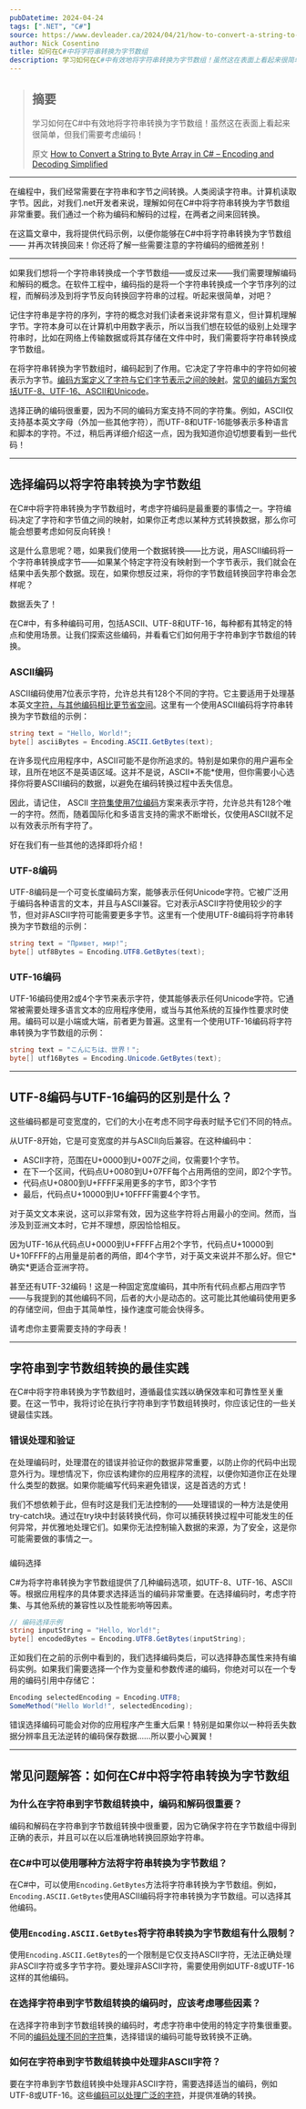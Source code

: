 ```yaml
---
pubDatetime: 2024-04-24
tags: [".NET", "C#"]
source: https://www.devleader.ca/2024/04/21/how-to-convert-a-string-to-byte-array-in-c-encoding-and-decoding-simplified/
author: Nick Cosentino
title: 如何在C#中将字符串转换为字节数组
description: 学习如何在C#中有效地将字符串转换为字节数组！虽然这在表面上看起来很简单，但我们需要考虑编码！
---
```


> ## 摘要
>
> 学习如何在C#中有效地将字符串转换为字节数组！虽然这在表面上看起来很简单，但我们需要考虑编码！
>
> 原文 [How to Convert a String to Byte Array in C# – Encoding and Decoding Simplified](https://www.devleader.ca/2024/04/21/how-to-convert-a-string-to-byte-array-in-c-encoding-and-decoding-simplified/)

---

在编程中，我们经常需要在字符串和字节之间转换。人类阅读字符串。计算机读取字节。因此，对我们.net开发者来说，理解如何在C#中将字符串转换为字节数组非常重要。我们通过一个称为编码和解码的过程，在两者之间来回转换。

在这篇文章中，我将提供代码示例，以便你能够在C#中将字符串转换为字节数组 —— 并再次转换回来！你还将了解一些需要注意的字符编码的细微差别！

---

如果我们想将一个字符串转换成一个字节数组——或反过来——我们需要理解编码和解码的概念。在软件工程中，编码指的是将一个字符串转换成一个字节序列的过程，而解码涉及到将字节反向转换回字符串的过程。听起来很简单，对吧？

记住字符串是字符的序列，字符的概念对我们读者来说非常有意义，但计算机理解字节。字符本身可以在计算机中用数字表示，所以当我们想在较低的级别上处理字符串时，比如在网络上传输数据或将其存储在文件中时，我们需要将字符串转换成字节数组。

在将字符串转换为字节数组时，编码起到了作用。它决定了字符串中的字符如何被表示为字节。[编码方案定义了字符与它们字节表示之间的映射](https://www.devleader.ca/2023/09/19/ascii-vs-utf8-how-to-navigate-character-encoding/)。[常见的编码方案包括UTF-8、UTF-16、ASCII和Unicode](https://www.devleader.ca/2023/09/19/ascii-vs-utf8-how-to-navigate-character-encoding/ "ASCII vs UTF8 – 如何导航字符编码")。

选择正确的编码很重要，因为不同的编码方案支持不同的字符集。例如，ASCII仅支持基本英文字母（外加一些其他字符），而UTF-8和UTF-16能够表示多种语言和脚本的字符。不过，稍后再详细介绍这一点，因为我知道你迫切想要看到一些代码！

---

## 选择编码以将字符串转换为字节数组

在C#中将字符串转换为字节数组时，考虑字符编码是最重要的事情之一。字符编码决定了字符和字节值之间的映射，如果你正考虑以某种方式转换数据，那么你可能会想要考虑如何反向转换！

这是什么意思呢？嗯，如果我们使用一个数据转换——比方说，用ASCII编码将一个字符串转换成字节——如果某个特定字符没有映射到一个字节表示，我们就会在结果中丢失那个数据。现在，如果你想反过来，将你的字节数组转换回字符串会怎样呢？

数据丢失了！

在C#中，有多种编码可用，包括ASCII、UTF-8和UTF-16，每种都有其特定的特点和使用场景。让我们探索这些编码，并看看它们如何用于字符串到字节数组的转换。

### ASCII编码

ASCII编码使用7位表示字符，允许总共有128个不同的字符。它主要适用于处理基本英文[字符，与其他编码相比更节省空间](https://www.devleader.ca/2023/09/19/ascii-vs-utf8-how-to-navigate-character-encoding/)。这里有一个使用ASCII编码将字符串转换为字节数组的示例：

```csharp
string text = "Hello, World!";
byte[] asciiBytes = Encoding.ASCII.GetBytes(text);
```

在许多现代应用程序中，ASCII可能不是你所追求的。特别是如果你的用户遍布全球，且所在地区不是英语区域。这并不是说，ASCII\*不能\*使用，但你需要小心选择你将要ASCII编码的数据，以避免在编码转换过程中丢失信息。

因此，请记住， ASCII [字符集使用7位编码](https://www.devleader.ca/2023/09/19/ascii-vs-utf8-how-to-navigate-character-encoding/)方案来表示字符，允许总共有128个唯一的字符。然而，随着国际化和多语言支持的需求不断增长，仅使用ASCII就不足以有效表示所有字符了。

好在我们有一些其他的选择即将介绍！

### UTF-8编码

UTF-8编码是一个可变长度编码方案，能够表示任何Unicode字符。它被广泛用于编码各种语言的文本，并且与ASCII兼容。它对表示ASCII字符使用较少的字节，但对非ASCII字符可能需要更多字节。这里有一个使用UTF-8编码将字符串转换为字节数组的示例：

```csharp
string text = "Привет, мир!";
byte[] utf8Bytes = Encoding.UTF8.GetBytes(text);
```

### UTF-16编码

UTF-16编码使用2或4个字节来表示字符，使其能够表示任何Unicode字符。它通常被需要处理多语言文本的应用程序使用，或当与其他系统的互操作性要求时使用。编码可以是小端或大端，前者更为普遍。这里有一个使用UTF-16编码将字符串转换为字节数组的示例：

```csharp
string text = "こんにちは、世界！";
byte[] utf16Bytes = Encoding.Unicode.GetBytes(text);
```

---

## UTF-8编码与UTF-16编码的区别是什么？

这些编码都是可变宽度的，它们的大小在考虑不同字母表时赋予它们不同的特点。

从UTF-8开始，它是可变宽度的并与ASCII向后兼容。在这种编码中：

- ASCII字符，范围在U+0000到U+007F之间，仅需要1个字节。
- 在下一个区间，代码点U+0080到U+07FF每个占用两倍的空间，即2个字节。
- 代码点U+0800到U+FFFF采用更多的字节，即3个字节
- 最后，代码点U+10000到U+10FFFF需要4个字节。

对于英文文本来说，这可以非常有效，因为这些字符将占用最小的空间。然而，当涉及到亚洲文本时，它并不理想，原因恰恰相反。

因为UTF-16从代码点U+0000到U+FFFF占用2个字节，代码点U+10000到U+10FFFF的占用量是前者的两倍，即4个字节，对于英文来说并不那么好。但它\*确实\*更适合亚洲字符。

甚至还有UTF-32编码！这是一种固定宽度编码，其中所有代码点都占用四字节——与我提到的其他编码不同，后者的大小是动态的。这可能比其他编码使用更多的存储空间，但由于其简单性，操作速度可能会快得多。

请考虑你主要需要支持的字母表！

---

## 字符串到字节数组转换的最佳实践

在C#中将字符串转换为字节数组时，遵循最佳实践以确保效率和可靠性至关重要。在这一节中，我将讨论在执行字符串到字节数组转换时，你应该记住的一些关键最佳实践。

### 错误处理和验证

在处理编码时，处理潜在的错误并验证你的数据非常重要，以防止你的代码中出现意外行为。理想情况下，你应该构建你的应用程序的流程，以便你知道你正在处理什么类型的数据。如果你能编写代码来避免错误，这是首选的方式！

我们不想依赖于此，但有时这是我们无法控制的——处理错误的一种方法是使用try-catch块。通过在try块中封装转换代码，你可以捕获转换过程中可能发生的任何异常，并优雅地处理它们。如果你无法控制输入数据的来源，为了安全，这是你可能需要做的事情之一。

###

编码选择

C#为将字符串转换为字节数组提供了几种编码选项，如UTF-8、UTF-16、ASCII等。根据应用程序的具体要求选择适当的编码非常重要。在选择编码时，考虑字符集、与其他系统的兼容性以及性能影响等因素。

```csharp
// 编码选择示例
string inputString = "Hello, World!";
byte[] encodedBytes = Encoding.UTF8.GetBytes(inputString);
```

正如我们在之前的示例中看到的，我们选择编码类后，可以选择静态属性来持有编码实例。如果我们需要选择一个作为变量和参数传递的编码，你绝对可以在一个专用的编码引用中存储它：

```csharp
Encoding selectedEncoding = Encoding.UTF8;
SomeMethod("Hello World!", selectedEncoding);
```

错误选择编码可能会对你的应用程序产生重大后果！特别是如果你以一种将丢失数据分辨率且无法逆转的编码保存数据……所以要小心翼翼！

---

## 常见问题解答：如何在C#中将字符串转换为字节数组

### 为什么在字符串到字节数组转换中，编码和解码很重要？

编码和解码在字符串到字节数组转换中很重要，因为它确保字符在字节数组中得到正确的表示，并且可以在以后准确地转换回原始字符串。

### 在C#中可以使用哪种方法将字符串转换为字节数组？

在C#中，可以使用`Encoding.GetBytes`方法将字符串转换为字节数组。例如，`Encoding.ASCII.GetBytes`使用ASCII编码将字符串转换为字节数组。可以选择其他编码。

### 使用`Encoding.ASCII.GetBytes`将字符串转换为字节数组有什么限制？

使用`Encoding.ASCII.GetBytes`的一个限制是它仅支持ASCII字符，无法正确处理非ASCII字符或多字节字符。要处理非ASCII字符，需要使用例如UTF-8或UTF-16这样的其他编码。

### 在选择字符串到字节数组转换的编码时，应该考虑哪些因素？

在选择字符串到字节数组转换的编码时，考虑字符串中使用的特定字符集很重要。不同的[编码处理不同的字符](https://www.devleader.ca/2023/09/19/ascii-vs-utf8-how-to-navigate-character-encoding/)集，选择错误的编码可能导致转换不正确。

### 如何在字符串到字节数组转换中处理非ASCII字符？

要在字符串到字节数组转换中处理非ASCII字符，需要选择适当的编码，例如UTF-8或UTF-16。这些[编码可以处理广泛的字符](https://www.devleader.ca/2023/09/19/ascii-vs-utf8-how-to-navigate-character-encoding/)，并提供准确的转换。
